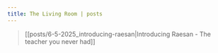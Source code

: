 ```yaml
---
title: The Living Room | posts
---
```


> [[posts/6-5-2025_introducing-raesan|Introducing Raesan - The teacher you never had]]
